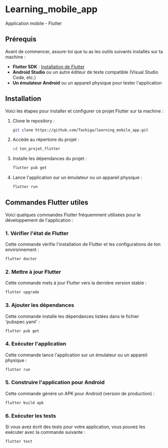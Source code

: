 # Learning_mobile_app
Application mobile - Flutter

## Prérequis

Avant de commencer, assure-toi que tu as les outils suivants installés sur ta machine :

- **Flutter SDK** : [Installation de Flutter](https://flutter.dev/docs/get-started/install)
- **Android Studio** ou un autre éditeur de texte compatible (Visual Studio Code, etc.)
- **Un émulateur Android** ou un appareil physique pour tester l'application

## Installation

Voici les étapes pour installer et configurer ce projet Flutter sur ta machine :

1. Clone le repository :
    ```bash
    git clone https://github.com/Tashiga/learning_mobile_app.git
    ```

2. Accède au répertoire du projet :
    ```bash
    cd ton_projet_flutter
    ```

3. Installe les dépendances du projet :
    ```bash
    flutter pub get
    ```

4. Lance l'application sur un émulateur ou un appareil physique :
    ```bash
    flutter run
    ```

## Commandes Flutter utiles

Voici quelques commandes Flutter fréquemment utilisées pour le développement de l'application :

### 1. **Vérifier l'état de Flutter**
Cette commande vérifie l'installation de Flutter et les configurations de ton environnement :
   ```bash
   flutter doctor
   ```

### 2. **Mettre à jour Flutter**
Cette commande mets à jour Flutter vers la dernière version stable :
   ```bash
   flutter upgrade
   ```

### 3. **Ajouter les dépendances**
Cette commande installe les dépendances listées dans le fichier 'pubspec.yaml' :
   ```bash
   flutter pub get
   ```

### 4. **Exécuter l'application**
Cette commande lance l'application sur un émulateur ou un appareil physique :
   ```bash
   flutter run
   ```

### 5. **Construire l'application pour Android**
Cette commande génére un APK pour Android (version de production) :
   ```bash
   flutter build apk
   ```

### 6. **Exécuter les tests**
Si vous avez écrit des tests pour votre application, vous pouvez les exécuter avec la commande suivante :
   ```bash
   flutter test
   ```


